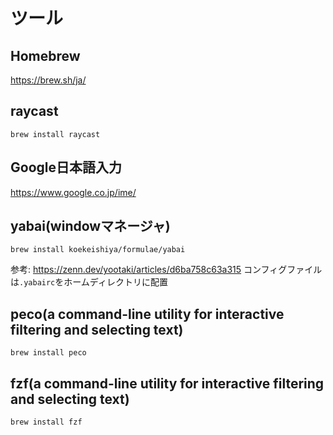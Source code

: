 # ツール

## Homebrew
https://brew.sh/ja/

## raycast
```
brew install raycast
```

## Google日本語入力
https://www.google.co.jp/ime/

## yabai(windowマネージャ)
```
brew install koekeishiya/formulae/yabai
```
参考: https://zenn.dev/yootaki/articles/d6ba758c63a315
コンフィグファイルは`.yabairc`をホームディレクトリに配置

## peco(a command-line utility for interactive filtering and selecting text)
```
brew install peco
```

## fzf(a command-line utility for interactive filtering and selecting text)
```
brew install fzf
```
